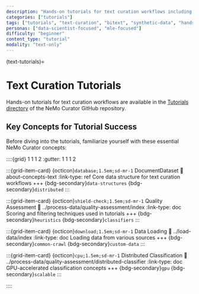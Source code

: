 ```yaml
---
description: "Hands-on tutorials for text curation workflows including bitext cleaning and synthetic data generation with NeMo Curator"
categories: ["tutorials"]
tags: ["tutorials", "text-curation", "bitext", "synthetic-data", "hands-on", "examples"]
personas: ["data-scientist-focused", "mle-focused"]
difficulty: "beginner"
content_type: "tutorial"
modality: "text-only"
---
```


(text-tutorials)=
# Text Curation Tutorials

Hands-on tutorials for text curation workflows are available in the [Tutorials directory](https://github.com/NVIDIA-NeMo/Curator/tree/main/tutorials/text) of the NeMo Curator GitHub repository.

## Key Concepts for Tutorial Success

Before diving into the tutorials, familiarize yourself with these essential NeMo Curator concepts:

::::{grid} 1 1 1 2
:gutter: 1 1 1 2

:::{grid-item-card} {octicon}`database;1.5em;sd-mr-1` DocumentDataset
:link: about-concepts-text
:link-type: ref
Core data structure for text curation workflows
+++
{bdg-secondary}`data-structures`
{bdg-secondary}`distributed`
:::

:::{grid-item-card} {octicon}`shield-check;1.5em;sd-mr-1` Quality Assessment
:link: ../process-data/quality-assessment/index
:link-type: doc
Scoring and filtering techniques used in tutorials
+++
{bdg-secondary}`heuristics`
{bdg-secondary}`classifiers`
:::

:::{grid-item-card} {octicon}`download;1.5em;sd-mr-1` Data Loading
:link: ../load-data/index
:link-type: doc
Loading data from various sources
+++
{bdg-secondary}`common-crawl`
{bdg-secondary}`custom-data`
:::

:::{grid-item-card} {octicon}`cpu;1.5em;sd-mr-1` Distributed Classification
:link: ../process-data/quality-assessment/distributed-classifier
:link-type: doc
GPU-accelerated classification concepts
+++
{bdg-secondary}`gpu`
{bdg-secondary}`scalable`
:::

::::
